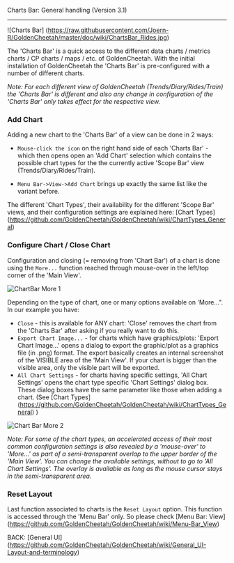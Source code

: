 Charts Bar: General handling (Version 3.1)
***

![Charts Bar] (https://raw.githubusercontent.com/Joern-R/GoldenCheetah/master/doc/wiki/ChartsBar_Rides.jpg)

The 'Charts Bar' is a quick access to the different data charts / metrics charts / CP charts / maps / etc. of GoldenCheetah. With the initial installation of GoldenCheetah the 'Charts Bar' is pre-configured with a number of different charts.

_Note: For each different view of GoldenCheetah (Trends/Diary/Rides/Train) the 'Charts Bar' is different and also any change in configuration of the 'Charts Bar' only takes effect for the respective view._

### Add Chart

Adding a new chart to the 'Charts Bar' of a view can be done in 2 ways:

* `Mouse-click the icon` on the right hand side of each 'Charts Bar' - which then opens open an 'Add Chart' selection which contains the possible chart types for the the currently active 'Scope Bar' view (Trends/Diary/Rides/Train).

* `Menu Bar->View->Add Chart` brings up exactly the same list like the variant before.

The different 'Chart Types', their availability for the different 'Scope Bar' views, and their configuration settings are explained here: 
[Chart Types] (https://github.com/GoldenCheetah/GoldenCheetah/wiki/ChartTypes_General)

### Configure Chart / Close Chart

Configuration and closing (= removing from 'Chart Bar') of a chart is done using the `More...` function reached through mouse-over in the left/top corner of the 'Main View'.

![ChartBar More 1](https://raw.githubusercontent.com/Joern-R/GoldenCheetah/master/doc/wiki/ChartsBar_Rides_More.GIF)

Depending on the type of chart, one or many options available on 'More...". In our example you have:

* `Close` - this is available for ANY chart: 'Close' removes the chart from the 'Charts Bar' after asking if you really want to do this.
* `Export Chart Image...` - for charts which have graphics/plots: 'Export Chart Image...' opens a dialog to export the graphic/plot as a graphics file (in .png) format. The export basically creates an internal screenshot of the VISIBLE area of the 'Main View'. If your chart is bigger than the visible area, only the visible part will be exported.
* `All Chart Settings` - for charts having specific settings, 'All Chart Settings' opens the chart type specific 'Chart Settings' dialog box. These dialog boxes have the same parameter like those when adding a chart. (See [Chart Types] (https://github.com/GoldenCheetah/GoldenCheetah/wiki/ChartTypes_General)  )

![Chart Bar More 2](https://raw.githubusercontent.com/Joern-R/GoldenCheetah/master/doc/wiki/ChartsBar_Rides_More.jpg)

_Note: For some of the chart types, an accelerated access of their most common configuration settings is also revealed by a 'mouse-over' to 'More...' as part of a semi-transparent overlap to the upper border of the 'Main View'. You can change the available settings, without to go to 'All Chart Settings'. The overlay is available as long as the mouse cursor stays in the semi-transparent area._

### Reset Layout

Last function associated to charts is the `Reset Layout` option. This function is accessed through the 'Menu Bar' only. So please check [Menu Bar: View] (https://github.com/GoldenCheetah/GoldenCheetah/wiki/Menu-Bar_View)

BACK: [General UI] (https://github.com/GoldenCheetah/GoldenCheetah/wiki/General_UI-Layout-and-terminology)

